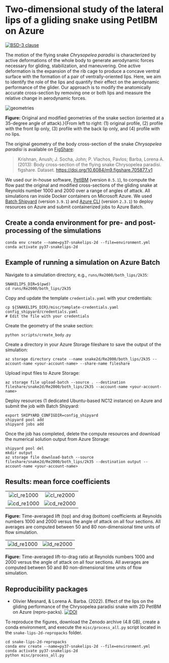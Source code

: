 # Two-dimensional study of the lateral lips of a gliding snake using PetIBM on Azure

[![BSD-3 clause](https://img.shields.io/badge/License-BSD%203--Clause-blue.svg)](https://opensource.org/licenses/BSD-3-Clause)

The motion of the flying snake *Chrysopelea paradisi* is characterized by active deformations of the whole body to generate aerodynamic forces necessary for gliding, stabilization, and maneuvering.
One active deformation is the expansion of the rib cage to produce a concave ventral surface with the formation of a pair of ventrally-oriented lips.
Here, we aim to identify the role of the lips and quantify their effect on the aerodynamic performance of the glider.
Our approach is to modify the anatomically accurate cross-section by removing one or both lips and measure the relative change in aerodynamic forces.

![geometries](data/figures/modified_sections_aoa35.png)

**Figure:** Original and modified geometries of the snake section (oriented at a $35$-degree angle of attack).}{From left to right: (1) original profile, (2) profile with the front lip only, (3) profile with the back lip only, and (4) profile with no lips.

The original geometry of the body cross-section of the snake *Chrysopelea paradisi* is available on [FigShare](https://doi.org/10.6084/m9.figshare.705877.v1):

> Krishnan, Anush; J. Socha, John; P. Vlachos, Pavlos; Barba, Lorena A. (2013): Body cross-section of the flying snake Chrysopelea paradisi. figshare. Dataset. https://doi.org/10.6084/m9.figshare.705877.v1

We used our in-house software, [PetIBM](https://github.com/barbagroup/PetIBM) (version `0.5.1`), to compute the flow past the original and modified cross-sections of the gliding snake at Reynolds number $1000$ and $2000$ over a range of angles of attack.
All simulations ran inside Docker containers on Microsoft Azure.
We used [Batch Shipyard](https://github.com/Azure/batch-shipyard) (version `3.9.1`) and [Azure CLI](https://github.com/Azure/azure-cli) (version `2.3.1`) to deploy resources on Azure and submit containerized jobs to Azure Batch.

## Create a conda environment for pre- and post-processing of the simulations

```shell
conda env create --name=py37-snakelips-2d --file=environment.yml
conda activate py37-snakelips-2d
```

## Example of running a simulation on Azure Batch

Navigate to a simulation directory, e.g., `runs/Re2000/both_lips/2k35`:

```shell
SNAKELIPS_DIR=$(pwd)
cd runs/Re2000/both_lips/2k35
```

Copy and update the template `credentials.yaml` with your credentials:

```shell
cp ${SNAKELIPS_DIR}/misc/template-credentials.yaml config_shipyard/credentials.yaml
# Edit the file with your credentials
```

Create the geometry of the snake section:

```shell
python scripts/create_body.py
```

Create a directory in your Azure Storage fileshare to save the output of the simulation:

```shell
az storage directory create --name snake2d/Re2000/both_lips/2k35 --account-name <your-account-name> --share-name fileshare
```

Upload input files to Azure Storage:

```shell
az storage file upload-batch --source . --destination fileshare/snake2d/Re2000/both_lips/2k35 --account-name <your-account-name>
```

Deploy resources (1 dedicated Ubuntu-based NC12 instance) on Azure and submit the job with Batch Shipyard:

```shell
export SHIPYARD_CONFIGDIR=config_shipyard
shipyard pool add
shipyard jobs add
```

Once the job has completed, delete the compute resources and download the numerical solution output from Azure Storage:

```shell
shipyard pool del
mkdir output
az storage file download-batch --source fileshare/snake2d/Re2000/both_lips/2k35 --destination output --account-name <your-account-name>
```

## Results: mean force coefficients

|  |  |
|:-:|:-:|
| ![cl_re1000](runs/Re1000/figures/avg_lift_coefficients_vs_aoa.png) | ![cl_re2000](runs/Re2000/figures/avg_lift_coefficients_vs_aoa.png) |
| ![cd_re1000](runs/Re1000/figures/avg_drag_coefficients_vs_aoa.png) | ![cd_re2000](runs/Re2000/figures/avg_drag_coefficients_vs_aoa.png) |

**Figure:** Time-averaged lift (top) and drag (bottom) coefficients at Reynolds numbers $1000$ and $2000$ versus the angle of attack on all four sections. All averages are computed between $50$ and $80$ non-dimensional time units of flow simulation.

|  |  |
|:-:|:-:|
| ![ld_re1000](runs/Re1000/figures/avg_lift_drag_ratio_vs_aoa.png) | ![ld_re2000](runs/Re2000/figures/avg_lift_drag_ratio_vs_aoa.png) |

**Figure:** Time-averaged lift-to-drag ratio at Reynolds numbers $1000$ and $2000$ versus the angle of attack on all four sections. All averages are computed between $50$ and $80$ non-dimensional time units of flow simulation.

## Reproducibility packages

* Olivier Mesnard, & Lorena A. Barba. (2022). Effect of the lips on the gliding performance of the Chrysopelea paradisi snake with 2D PetIBM on Azure (repro-packs). [![DOI](https://zenodo.org/badge/DOI/10.5281/zenodo.4732946.svg)](https://doi.org/10.5281/zenodo.7394758)

To reproduce the figures, download the Zenodo archive (4.8 GB), create a conda environment, and execute the `misc/process_all.py` script located in the `snake-lips-2d-repropacks` folder.

```shell
cd snake-lips-2d-repropacks
conda env create --name=py37-snakelips-2d --file=environment.yml
conda activate py37-snakelips-2d
python misc/process_all.py
```
